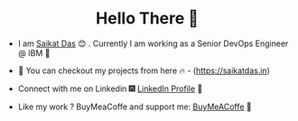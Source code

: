 <h1 align="center"> Hello There 👋 </h1>


* I am [Saikat Das](https://www.linkedin.com/in/saikatdas93/) :blush:	 . Currently I am working as a Senior DevOps Engineer @ IBM :satellite:



* :magnet: You can checkout my projects from here :fire: - (https://saikatdas.in)

* Connect with me on Linkedin :fireworks: [LinkedIn Profile](https://www.linkedin.com/in/saikatdas93/) :sparkler:
* Like my work ? BuyMeaCoffe and support me: [BuyMeACoffe](https://www.buymeacoffee.com/saikatdas) :sparkler: 


